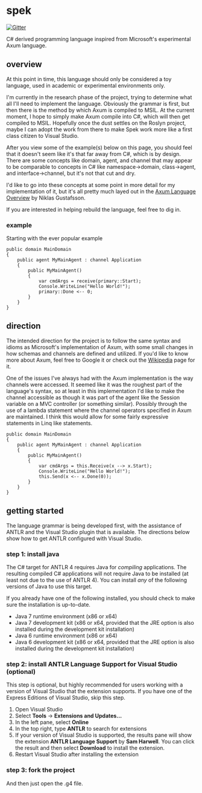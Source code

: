 # spek

[![Gitter](https://badges.gitter.im/Join%20Chat.svg)](https://gitter.im/spek-lang/spek?utm_source=badge&utm_medium=badge&utm_campaign=pr-badge&utm_content=badge)

C# derived programming language inspired from Microsoft's experimental Axum language.

## overview

At this point in time, this language should only be considered a toy language, used in academic or experimental environments only.

I'm currently in the research phase of the project, trying to determine what all I'll need to implement the language. Obviously the grammar is first, but then there is the method by which Axum is compiled to MSIL. At the current moment, I hope to simply make Axum compile into C#, which will then get compiled to MSIL. Hopefully once the dust settles on the Roslyn project, maybe I can adopt the work from there to make Spek work more like a first class citizen to Visual Studio. 

After you view some of the example(s) below on this page, you should feel that it doesn't seem like it's that far away from C#, which is by design. There are some concepts like domain, agent, and channel that may appear to be comparable to concepts in C# like namespace->domain, class->agent, and interface->channel, but it's not that cut and dry.

I'd like to go into these concepts at some point in more detail for my implementation of it, but it's all pretty much layed out in the [Axum Language Overview](http://download.microsoft.com/download/B/D/5/BD51FFB2-C777-43B0-AC24-BDE3C88E231F/Axum%20Language%20Spec.pdf "Axum Language Overview") by Niklas Gustafsson.

If you are interested in helping rebuild the language, feel free to dig in.

### example

Starting with the ever popular example

    public domain MainDomain
    {
        public agent MyMainAgent : channel Application
        {
            public MyMainAgent()
            {
                var cmdArgs = receive(primary::Start);
                Console.WriteLine("Hello World!");
                primary::Done <-- 0;
            }
        }
    }
    
## direction

The intended direction for the project is to follow the same syntax and idioms as Microsoft's implementation of Axum, with some small changes in how schemas and channels are defined and utilized. If you'd like to know more about Axum, feel free to Google it or check out the [Wikipedia](http://en.wikipedia.org/wiki/Axum_(programming_language)) page for it.

One of the issues I've always had with the Axum implementation is the way channels were accessed. It seemed like it was the roughest part of the language's syntax, so at least in this implementation I'd like to make the channel accessible as though it was part of the agent like the Session variable on a MVC controller (or something similar). Possibly through the use of a lambda statement where the channel operators specified in Axum are maintained. I think this would allow for some fairly expressive statements in Linq like statements.

    public domain MainDomain
    {
        public agent MyMainAgent : channel Application
        {
            public MyMainAgent()
            {
                var cmdArgs = this.Receive(x --> x.Start);
                Console.WriteLine("Hello World!");
                this.Send(x <-- x.Done(0));
            }
        }
    }
    
    
## getting started

The language grammar is being developed first, with the assistance of ANTLR and the Visual Studio plugin that is available. The directions below show how to get ANTLR configured with Visual Studio.

### step 1: install java

The C# target for ANTLR 4 requires Java for *compiling* applications. The resulting compiled C# applications will not require Java to be installed (at least not due to the use of ANTLR 4). You can install *any* of the following versions of Java to use this target.

If you already have one of the following installed, you should check to make sure the installation is up-to-date.

* Java 7 runtime environment (x86 or x64)
* Java 7 development kit (x86 or x64, provided that the JRE option is also installed during the development kit installation)
* Java 6 runtime environment (x86 or x64)
* Java 6 development kit (x86 or x64, provided that the JRE option is also installed during the development kit installation)

### step 2: install ANTLR Language Support for Visual Studio (optional)

This step is optional, but highly recommended for users working with a version of Visual Studio that the extension supports. If you have one of the Express Editions of Visual Studio, skip this step.

1. Open Visual Studio
2. Select **Tools** &rarr; **Extensions and Updates...**
3. In the left pane, select **Online**
4. In the top right, type **ANTLR** to search for extensions
5. If your version of Visual Studio is supported, the results pane will show the extension **ANTLR Language Support** by **Sam Harwell**. You can click the result and then select **Download** to install the extension.
6. Restart Visual Studio after installing the extension

### step 3: fork the project

And then just open the .g4 file.
